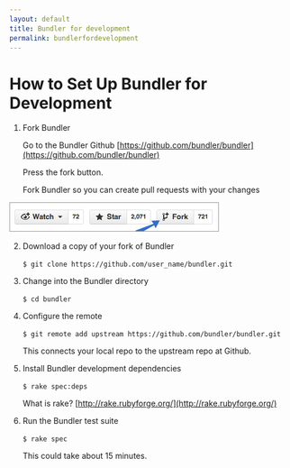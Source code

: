 ```yaml
---
layout: default
title: Bundler for development
permalink: bundlerfordevelopment
---
```


# How to Set Up Bundler for Development

1. Fork Bundler

    Go to the Bundler Github [https://github.com/bundler/bundler](https://github.com/bundler/bundler)

    Press the fork button.

    Fork Bundler so you can create pull requests with your changes

<p>
<img src="../images/fork1.jpg" />
<br>
</p>

2. Download a copy of your fork of Bundler

    `$ git clone https://github.com/user_name/bundler.git`


3. Change into the Bundler directory

    `$ cd bundler`

4. Configure the remote

    `$ git remote add upstream https://github.com/bundler/bundler.git`

    This connects your local repo to the upstream repo at Github.


5. Install Bundler development dependencies

    `$ rake spec:deps`

    What is rake? [http://rake.rubyforge.org/](http://rake.rubyforge.org/)

6. Run the Bundler test suite

    `$ rake spec`

    This could take about 15 minutes.
